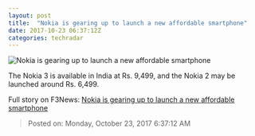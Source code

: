 ```yaml
---
layout: post
title:  "Nokia is gearing up to launch a new affordable smartphone"
date: 2017-10-23 06:37:12Z
categories: techradar
---
```


![Nokia is gearing up to launch a new affordable smartphone](http://cdn.mos.cms.futurecdn.net/mBmpV3uVAecBQ5LvH7hwEj-1200-80.jpg)

The Nokia 3 is available in India at Rs. 9,499, and the Nokia 2 may be launched around Rs. 6,499.


Full story on F3News: [Nokia is gearing up to launch a new affordable smartphone](http://www.f3nws.com/n/zBWj2G)

> Posted on: Monday, October 23, 2017 6:37:12 AM
